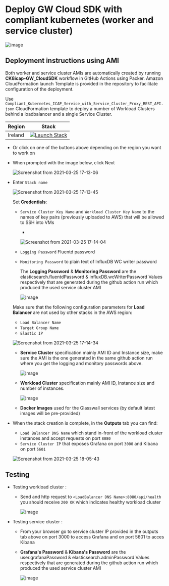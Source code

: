 # Deploy GW Cloud SDK with compliant kubernetes (worker and service cluster)

![image](https://user-images.githubusercontent.com/58347752/115372624-64697d00-a1cb-11eb-96e0-7f6ba5cdc595.png)

## Deployment instructions using AMI

Both worker and service cluster AMIs are automatically created by running **CK8icap-GW_CloudSDK** workflow in GitHub Actions using Packer.
Amazon CloudFormation launch Template is provided  in the repository to facilitate configuration of the deployment.

Use `Compliant_Kubernetes_ICAP_Service_with_Service_Cluster_Proxy_REST_API.json` CloudFormation template to deploy a number of Workload Clusters behind a loadbalancer and a single Service Cluster.

| Region | Stack |
| --- | --- |
| Ireland | [![Launch Stack](https://s3.amazonaws.com/cloudformation-examples/cloudformation-launch-stack.png)](https://console.aws.amazon.com/cloudformation/home?region=eu-west-1#/stacks/new?stackName=compliant-k8s-stack&templateURL=https://cf-templates-compliant-k8s-eu-west-1.s3-eu-west-1.amazonaws.com/Compliant_Kubernetes_ICAP_Service_with_Service_Cluster_Proxy_REST_API.json) |

* Or click on one of the buttons above depending on the region you want to work on
* When prompted with the image below, click Next

  ![Screenshot from 2021-03-25 17-13-06](https://user-images.githubusercontent.com/7603614/112506566-2fb20380-8d8e-11eb-9476-909cc8a751ed.png)

* Enter `Stack name`

  ![Screenshot from 2021-03-25 17-13-45](https://user-images.githubusercontent.com/7603614/112506657-45bfc400-8d8e-11eb-91a9-59e3c0b558ef.png)

  Set **Credentials**:

  * `Service Cluster Key Name` and `Workload Cluster Key Name` to the names of key pairs (previously uploaded to AWS) that will be allowed to SSH into VMs

    * 

    ![Screenshot from 2021-03-25 17-14-04](https://user-images.githubusercontent.com/7603614/112506741-55d7a380-8d8e-11eb-8627-8427d194eeed.png)

  * `Logging Password`  Fluentd password

  * `Monitoring Password` to plain text of InfluxDB WC writer password

    The **Logging Password** & **Monitoring Password** are the elasticsearch.fluentdPassword & influxDB.wcWriterPassword Values respectively that are generated during the github action run which produced the used service cluster AMI

    ![image](https://user-images.githubusercontent.com/58347752/115334524-d75aff80-a19b-11eb-94da-6784912c8b0a.png)

    

  Make sure that the following configuration parameters for **Load Balancer** are not used by other stacks in the AWS region:

  * `Load Balancer Name`
  * `Target Group Name`
  * `Elastic IP`

  ![Screenshot from 2021-03-25 17-14-34](https://user-images.githubusercontent.com/7603614/112506814-66881980-8d8e-11eb-9658-1a75fc15e043.png)

  

  * **Service Cluster** specification mainly AMI ID and Instance size, make sure the AMI is the one generated in the same github action run where you get the logging and monitory passwords above.

    ![image](https://user-images.githubusercontent.com/58347752/115334763-3de01d80-a19c-11eb-9b90-c51201b81b29.png)

  * **Workload Cluster** specification mainly AMI ID, Instance size and number of instances.

    ![image](https://user-images.githubusercontent.com/58347752/115334920-88619a00-a19c-11eb-9ca6-a0de8f8855e1.png)

  * **Docker Images** used for the Glasswall services (by default latest images will be pre-provided)

* When the stack creation is complete, in the **Outputs** tab you can find:
  * `Load Balancer DNS Name` which stand in-front of the workload cluster instances and accept requests on port `8080`
  * `Service Cluster IP`  that exposes Grafana on port `3000` and Kibana on port `5601`

  ![Screenshot from 2021-03-25 18-05-43](https://user-images.githubusercontent.com/7603614/112513618-ced9f980-8d94-11eb-9559-61cee07e7a93.png)



## Testing

* Testing workload cluster :

  * Send and http request to `<LoadBalancer DNS Name>:8080/api/health`  you should receive `200 OK` which indicates healthy workload cluster 

    ![image](https://user-images.githubusercontent.com/58347752/115336433-877e3780-a19f-11eb-81b7-0ce2b0e70faa.png)

* Testing service cluster :

  * From your browser go to service cluster IP provided in the outputs tab above on port 3000 to access Grafana and on port 5601 to acces Kibana

  * **Grafana's Password** & **Kibana's Password** are the user.grafanaPassword & elasticsearch.adminPassword Values respectively that are generated during the github action run which produced the used service cluster AMI

    ![image](https://user-images.githubusercontent.com/58347752/115337642-a4b40580-a1a1-11eb-9fd3-d13246de3f54.png)